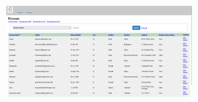 ![Alt text](https://github.com/JJablonski02/crudBundle/blob/master/crudBundle/wwwroot/crudImage.png)

